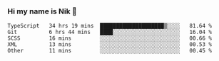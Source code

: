 ### Hi my name is Nik 👋

<!--
**NikDoe/NikDoe** is a ✨ _special_ ✨ repository because its `README.md` (this file) appears on your GitHub profile.

Here are some ideas to get you started:

- 🔭 I’m currently working on ...
- 🌱 I’m currently learning ...
- 👯 I’m looking to collaborate on ...
- 🤔 I’m looking for help with ...
- 💬 Ask me about ...
- 📫 How to reach me: ...
- 😄 Pronouns: ...
- ⚡ Fun fact: ...
-->

<!--START_SECTION:waka-->

```text
TypeScript   34 hrs 19 mins  ████████████████████▒░░░░   81.64 %
Git          6 hrs 44 mins   ████░░░░░░░░░░░░░░░░░░░░░   16.04 %
SCSS         16 mins         ░░░░░░░░░░░░░░░░░░░░░░░░░   00.66 %
XML          13 mins         ░░░░░░░░░░░░░░░░░░░░░░░░░   00.53 %
Other        11 mins         ░░░░░░░░░░░░░░░░░░░░░░░░░   00.45 %
```

<!--END_SECTION:waka-->

